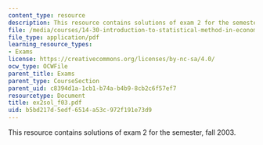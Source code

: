 ```yaml
---
content_type: resource
description: This resource contains solutions of exam 2 for the semester, fall 2003.
file: /media/courses/14-30-introduction-to-statistical-method-in-economics-spring-2006/b5bd217d5edf6514a53c972f191e73d9_ex2sol_f03.pdf
file_type: application/pdf
learning_resource_types:
- Exams
license: https://creativecommons.org/licenses/by-nc-sa/4.0/
ocw_type: OCWFile
parent_title: Exams
parent_type: CourseSection
parent_uid: c8394d1a-1cb1-b74a-b4b9-8cb2c6f57ef7
resourcetype: Document
title: ex2sol_f03.pdf
uid: b5bd217d-5edf-6514-a53c-972f191e73d9
---
```

This resource contains solutions of exam 2 for the semester, fall 2003.